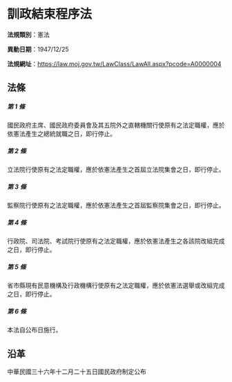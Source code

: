 # 訓政結束程序法



**法規類別**：憲法

**異動日期**：1947/12/25  

**法規網址**：https://law.moj.gov.tw/LawClass/LawAll.aspx?pcode=A0000004



## 法條
##### 第 1 條
國民政府主席、國民政府委員會及其五院外之直轄機關行使原有之法定職權，應於依憲法產生之總統就職之日，即行停止。

##### 第 2 條
立法院行使原有之法定職權，應於依憲法產生之首屆立法院集會之日，即行停止。

##### 第 3 條
監察院行使原有之法定職權，應於依憲法產生之首屆監察院集會之日，即行停止。

##### 第 4 條
行政院、司法院、考試院行使原有之法定職權，應於依憲法產生之各該院改組完成之日，即行停止。

##### 第 5 條
省市縣現有民意機構及行政機構行使原有之法定職權，應於依憲法選舉或改組完成之日，即行停止。

##### 第 6 條
本法自公布日施行。

## 沿革
中華民國三十六年十二月二十五日國民政府制定公布
